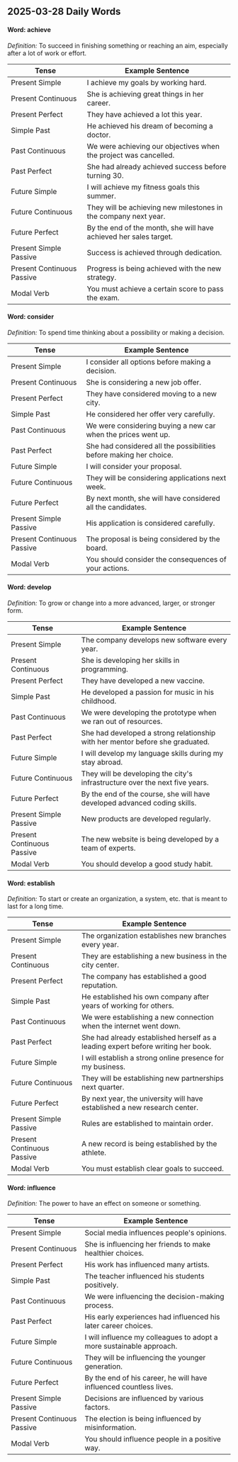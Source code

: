 
## 2025-03-28 Daily Words

#### Word: **achieve**

*Definition:* To succeed in finishing something or reaching an aim, especially after a lot of work or effort.

| Tense                       | Example Sentence                                         |
|-----------------------------|----------------------------------------------------------|
| Present Simple              | I achieve my goals by working hard.                                        |
| Present Continuous          | She is achieving great things in her career.                     |
| Present Perfect             | They have achieved a lot this year.                    |
| Simple Past                 | He achieved his dream of becoming a doctor.                           |
| Past Continuous             | We were achieving our objectives when the project was cancelled.                     |
| Past Perfect                | She had already achieved success before turning 30.  |
| Future Simple               | I will achieve my fitness goals this summer.                                    |
| Future Continuous           | They will be achieving new milestones in the company next year.              |
| Future Perfect              | By the end of the month, she will have achieved her sales target.    |
| Present Simple Passive      | Success is achieved through dedication.                 |
| Present Continuous Passive  | Progress is being achieved with the new strategy.              |
| Modal Verb                  | You must achieve a certain score to pass the exam.            |


#### Word: **consider**

*Definition:* To spend time thinking about a possibility or making a decision.

| Tense                       | Example Sentence                                         |
|-----------------------------|----------------------------------------------------------|
| Present Simple              | I consider all options before making a decision.                                        |
| Present Continuous          | She is considering a new job offer.                     |
| Present Perfect             | They have considered moving to a new city.                    |
| Simple Past                 | He considered her offer very carefully.                           |
| Past Continuous             | We were considering buying a new car when the prices went up.                     |
| Past Perfect                | She had considered all the possibilities before making her choice.  |
| Future Simple               | I will consider your proposal.                                    |
| Future Continuous           | They will be considering applications next week.              |
| Future Perfect              | By next month, she will have considered all the candidates.    |
| Present Simple Passive      | His application is considered carefully.                 |
| Present Continuous Passive  | The proposal is being considered by the board.              |
| Modal Verb                  | You should consider the consequences of your actions.            |


#### Word: **develop**

*Definition:* To grow or change into a more advanced, larger, or stronger form.

| Tense                       | Example Sentence                                         |
|-----------------------------|----------------------------------------------------------|
| Present Simple              | The company develops new software every year.                                        |
| Present Continuous          | She is developing her skills in programming.                     |
| Present Perfect             | They have developed a new vaccine.                    |
| Simple Past                 | He developed a passion for music in his childhood.                           |
| Past Continuous             | We were developing the prototype when we ran out of resources.                     |
| Past Perfect                | She had developed a strong relationship with her mentor before she graduated.  |
| Future Simple               | I will develop my language skills during my stay abroad.                                    |
| Future Continuous           | They will be developing the city's infrastructure over the next five years.              |
| Future Perfect              | By the end of the course, she will have developed advanced coding skills.    |
| Present Simple Passive      | New products are developed regularly.                 |
| Present Continuous Passive  | The new website is being developed by a team of experts.              |
| Modal Verb                  | You should develop a good study habit.            |


#### Word: **establish**

*Definition:* To start or create an organization, a system, etc. that is meant to last for a long time.

| Tense                       | Example Sentence                                         |
|-----------------------------|----------------------------------------------------------|
| Present Simple              | The organization establishes new branches every year.                                        |
| Present Continuous          | They are establishing a new business in the city center.                     |
| Present Perfect             | The company has established a good reputation.                    |
| Simple Past                 | He established his own company after years of working for others.                           |
| Past Continuous             | We were establishing a new connection when the internet went down.                     |
| Past Perfect                | She had already established herself as a leading expert before writing her book.  |
| Future Simple               | I will establish a strong online presence for my business.                                    |
| Future Continuous           | They will be establishing new partnerships next quarter.              |
| Future Perfect              | By next year, the university will have established a new research center.    |
| Present Simple Passive      | Rules are established to maintain order.                 |
| Present Continuous Passive  | A new record is being established by the athlete.              |
| Modal Verb                  | You must establish clear goals to succeed.            |


#### Word: **influence**

*Definition:* The power to have an effect on someone or something.

| Tense                       | Example Sentence                                         |
|-----------------------------|----------------------------------------------------------|
| Present Simple              | Social media influences people's opinions.                                        |
| Present Continuous          | She is influencing her friends to make healthier choices.                     |
| Present Perfect             | His work has influenced many artists.                    |
| Simple Past                 | The teacher influenced his students positively.                           |
| Past Continuous             | We were influencing the decision-making process.                     |
| Past Perfect                | His early experiences had influenced his later career choices.  |
| Future Simple               | I will influence my colleagues to adopt a more sustainable approach.                                    |
| Future Continuous           | They will be influencing the younger generation.              |
| Future Perfect              | By the end of his career, he will have influenced countless lives.    |
| Present Simple Passive      | Decisions are influenced by various factors.                 |
| Present Continuous Passive  | The election is being influenced by misinformation.              |
| Modal Verb                  | You should influence people in a positive way.            |
